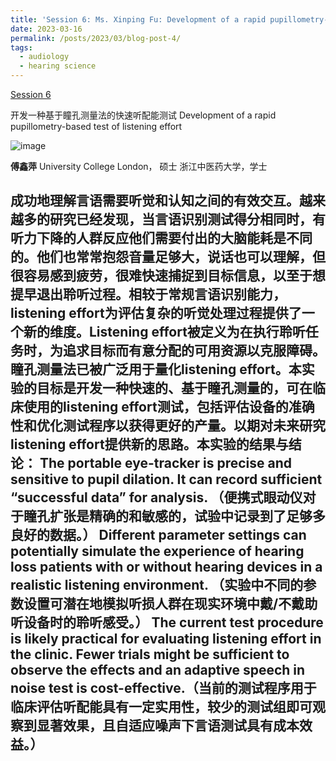 ```yaml
---
title: 'Session 6: Ms. Xinping Fu: Development of a rapid pupillometry-based test of listening effort'
date: 2023-03-16
permalink: /posts/2023/03/blog-post-4/
tags:
  - audiology
  - hearing science
---
```


[Session 6](https://www.bilibili.com/video/BV1py421B7CN/?spm_id_from=333.999.0.0)

开发一种基于瞳孔测量法的快速听配能测试
Development of a rapid pupillometry-based test of listening effort

![image](https://github.com/sqgwang/sqgwang.github.io/assets/126608806/1baa2d83-d37e-4238-b4f9-d0362935f26d)




**傅鑫萍**
University College London， 硕士
浙江中医药大学，学士

成功地理解言语需要听觉和认知之间的有效交互。越来越多的研究已经发现，当言语识别测试得分相同时，有听力下降的人群反应他们需要付出的大脑能耗是不同的。他们也常常抱怨音量足够大，说话也可以理解，但很容易感到疲劳，很难快速捕捉到目标信息，以至于想提早退出聆听过程。相较于常规言语识别能力，listening effort为评估复杂的听觉处理过程提供了一个新的维度。Listening effort被定义为在执行聆听任务时，为追求目标而有意分配的可用资源以克服障碍。瞳孔测量法已被广泛用于量化listening effort。本实验的目标是开发一种快速的、基于瞳孔测量的，可在临床使用的listening effort测试，包括评估设备的准确性和优化测试程序以获得更好的产量。以期对未来研究listening effort提供新的思路。本实验的结果与结论：
The portable eye-tracker is precise and sensitive to pupil dilation. It can record sufficient “successful data” for analysis. （便携式眼动仪对于瞳孔扩张是精确的和敏感的，试验中记录到了足够多良好的数据。）
Different parameter settings can potentially simulate the experience of hearing loss patients with or without hearing devices in a realistic listening environment. （实验中不同的参数设置可潜在地模拟听损人群在现实环境中戴/不戴助听设备时的聆听感受。）
The current test procedure is likely practical for evaluating listening effort in the clinic. Fewer trials might be sufficient to observe the effects and an adaptive speech in noise test is cost-effective.（当前的测试程序用于临床评估听配能具有一定实用性，较少的测试组即可观察到显著效果，且自适应噪声下言语测试具有成本效益。）
------
